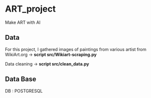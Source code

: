 # ART_project
Make ART with AI 

## Data 
For this project, I gathered images of paintings from various artist from WikiArt.org -> **script src/Wikiart-scraping.py**

Data cleaning -> **script src/clean_data.py**


## Data Base
DB : POSTGRESQL 

